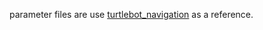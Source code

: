 parameter files are use [turtlebot_navigation](https://github.com/turtlebot/turtlebot_apps/blob/indigo/turtlebot_navigation/param/navfn_global_planner_params.yaml) 
as a reference.